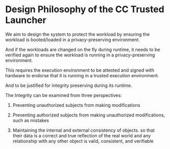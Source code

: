 # Design Philosophy of the CC Trusted Launcher


We aim to design the system to protect the workload by ensuring the workload is booted/loaded in a privacy-preserving environment.

And if the workloads are changed on the fly during runtime, it needs to be verified again to ensure the workload is running in a privacy-preserving environment.


This requires the execution environment to be attested and signed with hardware to endorse that it is running in a trusted execution environment.

And to be justified for integrity preserving during its runtime.



The Integrity can be examined from three perspectives:

1.  Preventing unauthorized subjects from making modifications

2.  Preventing authorized subjects from making unauthorized modifications, such as mistakes

3.  Maintaining the internal and external consistency of objects.
    so that their data is a correct and true reflection of the real world and any relationship with any other object
    is valid, consistent, and verifiable
